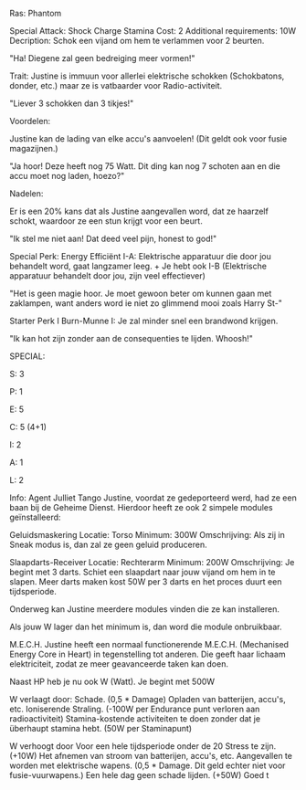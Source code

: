 Ras: Phantom

Special Attack: Shock Charge
	Stamina Cost: 2
	Additional requirements: 10W
	Decription: Schok een vijand om hem te verlammen voor 2 beurten.

"Ha! Diegene zal geen bedreiging meer vormen!"

Trait: Justine is immuun voor allerlei elektrische schokken (Schokbatons, donder, etc.) maar ze is vatbaarder voor Radio-activiteit.

"Liever 3 schokken dan 3 tikjes!"

Voordelen:

Justine kan de lading van elke accu's aanvoelen! (Dit geldt ook voor fusie magazijnen.)

"Ja hoor! Deze heeft nog 75 Watt. Dit ding kan nog 7 schoten aan en die accu moet nog laden, hoezo?"

Nadelen:

Er is een 20% kans dat als Justine aangevallen word, dat ze haarzelf schokt, waardoor ze een stun krijgt voor een beurt.

"Ik stel me niet aan! Dat deed veel pijn, honest to god!"

Special Perk: Energy Efficiënt
	I-A: Elektrische apparatuur die door jou behandelt word, gaat langzamer leeg.
	+ Je hebt ook I-B (Elektrische apparatuur behandelt door jou, zijn veel effectiever)

"Het is geen magie hoor. Je moet gewoon beter om kunnen gaan met zaklampen, want anders word ie niet zo glimmend mooi zoals Harry St-"

Starter Perk I
	Burn-Munne
	I: Je zal minder snel een brandwond krijgen.

 "Ik kan hot zijn zonder aan de consequenties te lijden. Whoosh!"

SPECIAL:

S: 3

P: 1

E: 5

C: 5 (4+1)

I: 2

A: 1

L: 2

Info:
Agent Julliet Tango
Justine, voordat ze gedeporteerd werd, had ze een baan bij de Geheime Dienst. Hierdoor heeft ze ook 2 simpele modules geïnstalleerd:

Geluidsmaskering
	Locatie: Torso
	Minimum: 300W
	Omschrijving: Als zij in Sneak modus is, dan zal ze geen geluid produceren.

Slaapdarts-Receiver
	Locatie: Rechterarm
	Minimum: 200W
	Omschrijving: Je begint met 3 darts. Schiet een slaapdart naar jouw vijand om hem in te slapen. Meer darts maken kost 50W per 3 darts en het proces duurt een tijdsperiode.

Onderweg kan Justine meerdere modules vinden die ze kan installeren.

Als jouw W lager dan het minimum is, dan word die module onbruikbaar.

M.E.C.H.
Justine heeft een normaal functionerende M.E.C.H. (Mechanised Energy Core in Heart) in tegenstelling tot anderen. Die geeft haar lichaam elektriciteit, zodat ze meer geavanceerde taken kan doen.

Naast HP heb je nu ook W (Watt). Je begint met 500W

W verlaagt door:
	Schade. (0,5 * Damage)
	Opladen van batterijen, accu's, etc.
	Ioniserende Straling. (-100W per Endurance punt verloren aan radioactiviteit)
	Stamina-kostende activiteiten te doen zonder dat je überhaupt stamina hebt. (50W per Staminapunt)

W verhoogt door
	Voor een hele tijdsperiode onder de 20 Stress te zijn. (+10W)
	Het afnemen van stroom van batterijen, accu's, etc.
	Aangevallen te worden met elektrische wapens. (0,5 * Damage. Dit geld echter niet voor fusie-vuurwapens.)
	Een hele dag geen schade lijden. (+50W)
	Goed t














